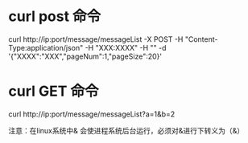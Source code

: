 # curl post 命令

curl  http://ip:port/message/messageList -X POST -H "Content-Type:application/json" -H "XXX:XXXX" -H "" -d '{"XXXX":"XXX","pageNum":1,"pageSize":20}'

# curl GET 命令

curl  http://ip:port/message/messageList?a=1&b=2

注意：在linux系统中& 会使进程系统后台运行，必须对&进行下转义为（\&）
